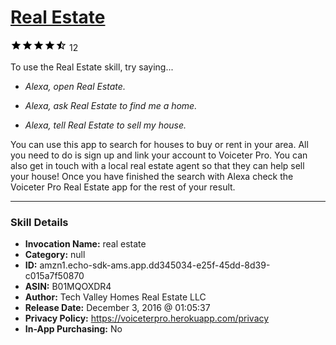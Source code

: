 # [Real Estate](http://alexa.amazon.com/#skills/amzn1.echo-sdk-ams.app.dd345034-e25f-45dd-8d39-c015a7f50870)
![4.5 stars](../../images/ic_star_black_18dp_1x.png)![4.5 stars](../../images/ic_star_black_18dp_1x.png)![4.5 stars](../../images/ic_star_black_18dp_1x.png)![4.5 stars](../../images/ic_star_black_18dp_1x.png)![4.5 stars](../../images/ic_star_half_black_18dp_1x.png) 12

To use the Real Estate skill, try saying...

* *Alexa, open Real Estate.*

* *Alexa, ask Real Estate to find me a home.*

* *Alexa, tell Real Estate to sell my house.*

You can use this app to search for houses to buy or rent in your area. All you need to do is sign up and link your account to Voiceter Pro. You can also get in touch with a local real estate agent so that they can help sell your house! Once you have finished the search with Alexa check the Voiceter Pro Real Estate app for the rest of your result.

***

### Skill Details

* **Invocation Name:** real estate
* **Category:** null
* **ID:** amzn1.echo-sdk-ams.app.dd345034-e25f-45dd-8d39-c015a7f50870
* **ASIN:** B01MQOXDR4
* **Author:** Tech Valley Homes Real Estate LLC
* **Release Date:** December 3, 2016 @ 01:05:37
* **Privacy Policy:** https://voiceterpro.herokuapp.com/privacy
* **In-App Purchasing:** No
